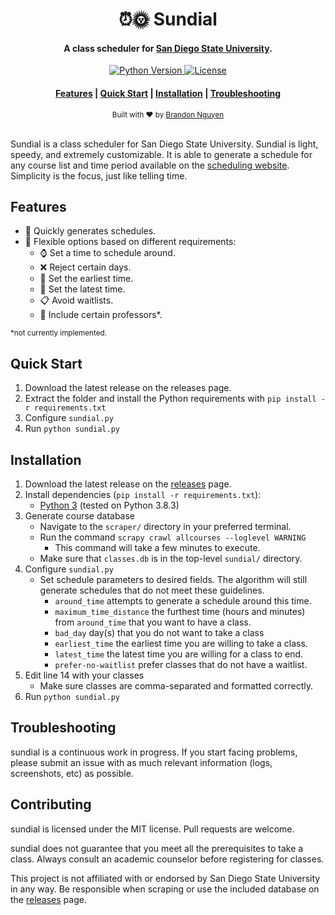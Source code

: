 <h1 align="center">
    ⏰🌞 Sundial
</h1>
<h4 align="center">
    A class scheduler for <a href="https://www.sdsu.edu/">San Diego State University</a>.
</h4>

<p align="center">
    <!-- Python Version -->
    <a href="https://www.python.org/downloads/">
        <img src="https://badgen.net/badge/python/3.8.3/?color=green" alt="Python Version" />
    </a>
    <a href="https://github.com/gnuyent/sundial/blob/master/LICENSE.md">
        <img src="https://badgen.net/badge/license/MIT/blue" alt="License" />
    </a>
</p>

<div align="center">
    <h4>
        <a href="#features">Features</a> |
        <a href="#quick-start">Quick Start</a> |
        <a href="#installation">Installation</a> |
        <a href="#troubleshooting">Troubleshooting</a>
    </h4>
</div>

<div align="center">
    <sub>Built with ❤ by <a href="https://github.com/gnuyent">Brandon Nguyen</a>
    </sub>
</div>
<br>

Sundial is a class scheduler for San Diego State University. Sundial is light, speedy, and extremely customizable. It is
able to generate a schedule for any course list and time period available on the 
[scheduling website](https://sunspot.sdsu.edu/schedule/search). Simplicity is the focus, just like telling time.

## Features
* 🏃 Quickly generates schedules.
* 🙆 Flexible options based on different requirements:
    * ⌚ Set a time to schedule around.
    * ❌ Reject certain days.
    * 🌄 Set the earliest time.
    * 🌙 Set the latest time.
    * 📋 Avoid waitlists.
    * 👩‍ Include certain professors*.

<small>*not currently implemented.</small>
    
## Quick Start
1. Download the latest release on the releases page.
2. Extract the folder and install the Python requirements with `pip install -r requirements.txt`
3. Configure `sundial.py`
3. Run `python sundial.py`

## Installation
1. Download the latest release on the [releases](https://github.com/gnuyent/sundial/releases/) page.
2. Install dependencies (`pip install -r requirements.txt`):
    * [Python 3](https://www.python.org/downloads/) (tested on Python 3.8.3)
3. Generate course database
    * Navigate to the `scraper/` directory in your preferred terminal.
    * Run the command `scrapy crawl allcourses --loglevel WARNING`
        * This command will take a few minutes to execute.
    * Make sure that `classes.db` is in the top-level `sundial/` directory.
3. Configure `sundial.py`
    * Set schedule parameters to desired fields. The algorithm will still generate schedules that do not meet these 
    guidelines.
        * `around_time` attempts to generate a schedule around this time.
        * `maximum_time_distance` the furthest time (hours and minutes) from `around_time` that you want to have a 
        class.
        * `bad_day` day(s) that you do not want to take a class
        * `earliest_time` the earliest time you are willing to take a class.
        * `latest_time` the latest time you are willing for a class to end.
        * `prefer-no-waitlist` prefer classes that do not have a waitlist.
4. Edit line 14 with your classes
    * Make sure classes are comma-separated and formatted correctly.
5. Run `python sundial.py`

## Troubleshooting
sundial is a continuous work in progress. If you start facing problems, please submit an issue with as much relevant 
information (logs, screenshots, etc) as possible.

## Contributing
sundial is licensed under the MIT license. Pull requests are welcome.

sundial does not guarantee that you meet all the prerequisites to take a class. Always consult an academic counselor
before registering for classes.

This project is not affiliated with or endorsed by San Diego State University in any way. Be responsible when scraping
or use the included database on the [releases](https://github.com/gnuyent/sundial/releases) page.
